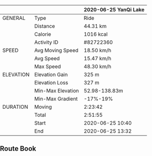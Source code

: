 <head>
	<title>leaflet-elevation.js</title>
	<meta http-equiv="Content-Type" content="text/html; charset=UTF-8">
	<meta name="viewport" content="initial-scale=1.0, user-scalable=no" />
	<style>
		html,
		body,
		.leaflet-map,
		.elevation-div {
			height: 100%;
			width: 100%;
			padding: 0px;
			margin: 0px;
		}

		.leaflet-map {
			height: 55%;
			max-height: 100vh;
			min-height: 600px;
		}

		.elevation-div {
			height: 25%;
			font: 12px/1.5 "Helvetica Neue", Arial, Helvetica, sans-serif;
		}
	</style>

	<!-- leaflet-ui -->
	<script src="https://unpkg.com/leaflet@1.3.2/dist/leaflet.js"></script>
	<script src="https://unpkg.com/leaflet-ui@0.2.5/dist/leaflet-ui.js"></script>

	<!-- leaflet-elevation -->
	<link rel="stylesheet" href="https://unpkg.com/@raruto/leaflet-elevation@1.3.0/dist/leaflet-elevation.min.css" />
	<script src="https://unpkg.com/@raruto/leaflet-elevation@1.3.0/dist/leaflet-elevation.min.js"></script>

</head>

# Yan Qi Lake at 2020-06-25

## Summary
Comfortable circumstance, distance not very long, also very bike-friendly.

Circumstance:
- Weather is cloudy
- Temperature is Suitable 

Planning:
- Not a long route, about 22km per loop. So I ride for 2 loops.
- A vending machine near the Kempinski.
- A KFC on the way.

Road situation:
- Specified lane for bikes mostly.
- Traffic is light.

## Personal Data

<style></style>
|           |                   | 2020-06-25 YanQi Lake |
| ---       | ---               | ---                   |
| GENERAL   | Type              | Ride                  |
|           | Distance          | 44.31 km              |
|           | Calorie           | 1016 kcal             |
|           | Activity ID       | #82722360             |
| SPEED     | Avg Moving Speed  | 18.50 km/h            |
|           | Avg Speed         | 15.47 km/h            |
|           | Max Speed         | 48.30 km/h            |
| ELEVATION | Elevation Gain    | 325 m                 |
|           | Elevation Loss    | 327 m                 |
|           | Min-Max Elevation | 52.98-138.83m         |
|           | Min-Max Gradient  | -17%-19%              |
| DURATION  | Moving            | 2:23:42               |
|           | Total             | 2:51:55               |
|           | Start             | 2020-06-25 10:40      |
|           | End               | 2020-06-25 13:32      |

## Route Book
<div id="map" class="leaflet-map"></div>
<script>
	var opts = {
		map: {
			center: [41.4583, 12.7059],
			zoom: 5,
			fullscreenControl: false,
			resizerControl: true,
		},
		elevationControl: {
			url: "YanQiLake_44km_20200625.gpx",
			options: {
				theme: "lightblue-theme",
				collapsed: false,
				detached: true,
				summary: "multiline",
			},
		},
		layersControl: {
			options: {
				collapsed: false,
			},
		},
	};

	var map = new L.Map('map', opts.map);

	var controlElevation = L.control.elevation(opts.elevationControl.options);
	var controlLayer = L.control.layers(null, null, opts.layersControl.options);

	controlElevation.addTo(map);
	controlElevation.load(opts.elevationControl.url);

	map.on('eledata_loaded', function(e) {
		if (!controlLayer._map) controlLayer.addTo(map);
		controlLayer.addOverlay(e.layer, e.name);
	});
</script>
